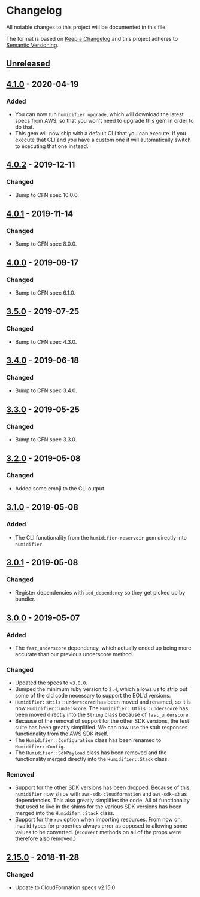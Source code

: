 # Changelog

All notable changes to this project will be documented in this file.

The format is based on [Keep a Changelog](http://keepachangelog.com/en/1.0.0/) and this project adheres to [Semantic Versioning](http://semver.org/spec/v2.0.0.html).

## [Unreleased]

## [4.1.0] - 2020-04-19

### Added

- You can now run `humidifier upgrade`, which will download the latest specs from AWS, so that you won't need to upgrade this gem in order to do that.
- This gem will now ship with a default CLI that you can execute. If you execute that CLI and you have a custom one it will automatically switch to executing that one instead.

## [4.0.2] - 2019-12-11

### Changed

- Bump to CFN spec 10.0.0.

## [4.0.1] - 2019-11-14

### Changed

- Bump to CFN spec 8.0.0.

## [4.0.0] - 2019-09-17

### Changed

- Bump to CFN spec 6.1.0.

## [3.5.0] - 2019-07-25

### Changed

- Bump to CFN spec 4.3.0.

## [3.4.0] - 2019-06-18

### Changed

- Bump to CFN spec 3.4.0.

## [3.3.0] - 2019-05-25

### Changed

- Bump to CFN spec 3.3.0.

## [3.2.0] - 2019-05-08

### Changed

- Added some emoji to the CLI output.

## [3.1.0] - 2019-05-08

### Added

- The CLI functionality from the `humidifier-reservoir` gem directly into `humidifier`.

## [3.0.1] - 2019-05-08

### Changed

- Register dependencies with `add_dependency` so they get picked up by bundler.

## [3.0.0] - 2019-05-07

### Added

- The `fast_underscore` dependency, which actually ended up being more accurate than our previous underscore method.

### Changed

- Updated the specs to `v3.0.0`.
- Bumped the minimum ruby version to `2.4`, which allows us to strip out some of the old code necessary to support the EOL'd versions.
- `Humidifier::Utils::underscored` has been moved and renamed, so it is now `Humidifier::underscore`. The `Humidifier::Utils::underscore` has been moved directly into the `String` class because of `fast_underscore`.
- Because of the removal of support for the other SDK versions, the test suite has been greatly simplified. We can now use the stub responses functionality from the AWS SDK itself.
- The `Humidifier::Configuration` class has been renamed to `Humidifier::Config`.
- The `Humidifier::SdkPayload` class has been removed and the functionality merged directly into the `Humidifier::Stack` class.

### Removed

- Support for the other SDK versions has been dropped. Because of this, `humidifier` now ships with `aws-sdk-cloudformation` and `aws-sdk-s3` as dependencies. This also greatly simplifies the code. All of functionality that used to live in the shims for the various SDK versions has been merged into the `Humidifer::Stack` class.
- Support for the `raw` option when importing resources. From now on, invalid types for properties always error as opposed to allowing some values to be converted. (`#convert` methods on all of the props were therefore also removed.)

## [2.15.0] - 2018-11-28

### Changed
- Update to CloudFormation specs v2.15.0

[unreleased]: https://github.com/kddnewton/humidifier/compare/v4.1.0...HEAD
[4.1.0]: https://github.com/kddnewton/humidifier/compare/v4.0.2...v4.1.0
[4.0.2]: https://github.com/kddnewton/humidifier/compare/v4.0.1...v4.0.2
[4.0.1]: https://github.com/kddnewton/humidifier/compare/v4.0.0...v4.0.1
[4.0.0]: https://github.com/kddnewton/humidifier/compare/v3.5.0...v4.0.0
[3.5.0]: https://github.com/kddnewton/humidifier/compare/v3.4.0...v3.5.0
[3.4.0]: https://github.com/kddnewton/humidifier/compare/v3.3.0...v3.4.0
[3.3.0]: https://github.com/kddnewton/humidifier/compare/v3.2.0...v3.3.0
[3.2.0]: https://github.com/kddnewton/humidifier/compare/v3.1.0...v3.2.0
[3.1.0]: https://github.com/kddnewton/humidifier/compare/v3.0.1...v3.1.0
[3.0.1]: https://github.com/kddnewton/humidifier/compare/v3.0.0...v3.0.1
[3.0.0]: https://github.com/kddnewton/humidifier/compare/v2.15.0...v3.0.0
[2.15.0]: https://github.com/kddnewton/humidifier/compare/f05157...v2.15.0
